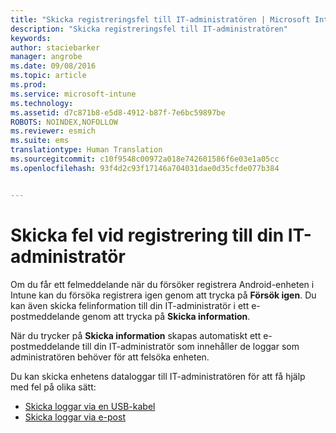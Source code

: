 ```yaml
---
title: "Skicka registreringsfel till IT-administratören | Microsoft Intune"
description: "Skicka registreringsfel till IT-administratören"
keywords: 
author: staciebarker
manager: angrobe
ms.date: 09/08/2016
ms.topic: article
ms.prod: 
ms.service: microsoft-intune
ms.technology: 
ms.assetid: d7c871b8-e5d8-4912-b87f-7e6bc59897be
ROBOTS: NOINDEX,NOFOLLOW
ms.reviewer: esmich
ms.suite: ems
translationtype: Human Translation
ms.sourcegitcommit: c10f9548c00972a018e742601586f6e03e1a05cc
ms.openlocfilehash: 93f4d2c93f17146a704031dae0d35cfde077b384


---
```



# Skicka fel vid registrering till din IT-administratör

Om du får ett felmeddelande när du försöker registrera Android-enheten i Intune kan du försöka registrera igen genom att trycka på **Försök igen**. Du kan även skicka felinformation till din IT-administratör i ett e-postmeddelande genom att trycka på **Skicka information**.

När du trycker på **Skicka information** skapas automatiskt ett e-postmeddelande till din IT-administratör som innehåller de loggar som administratören behöver för att felsöka enheten.

Du kan skicka enhetens dataloggar till IT-administratören för att få hjälp med fel på olika sätt:

- [Skicka loggar via en USB-kabel](send-diagnostic-data-logs-to-your-it-administrator-using-a-usb-cable-android.md)
- [Skicka loggar via e-post](send-diagnostic-data-logs-to-your-it-administrator-using-email-android.md)



<!--HONumber=Oct16_HO2-->


